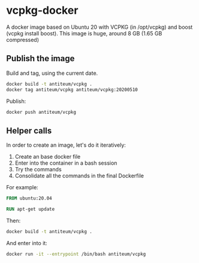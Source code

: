 # vcpkg-docker

A docker image based on Ubuntu 20 with VCPKG (in /opt/vcpkg) and boost (vcpkg install boost). This image is huge, around 8 GB (1.65 GB compressed)

## Publish the image

Build and tag, using the current date.

```sh
docker build -t antiteum/vcpkg .
docker tag antiteum/vcpkg antiteum/vcpkg:20200510
```

Publish:

```sh
docker push antiteum/vcpkg
```

## Helper calls

In order to create an image, let's do it iteratively:

1. Create an base docker file
2. Enter into the container in a bash session
3. Try the commands
4. Consolidate all the commands in the final Dockerfile

For example:

```Dockerfile
FROM ubuntu:20.04

RUN apt-get update
```

Then:

```sh
docker build -t antiteum/vcpkg .
```

And enter into it:

```sh
docker run -it --entrypoint /bin/bash antiteum/vcpkg
```
